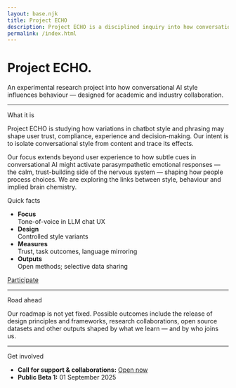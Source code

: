 ```yaml
---
layout: base.njk
title: Project ECHO
description: Project ECHO is a disciplined inquiry into how conversational AI tone influences behaviour.
permalink: /index.html
---
```


<div class="col span-12">
  <h1>Project ECHO.</h1>
  <p class="lede">An experimental research project into how conversational AI style influences behaviour — designed for academic and industry collaboration.</p>
  <hr class="rule">
</div>
<div class="col span-8">
  <div class="kicker">What it is</div>
  <p>Project ECHO is studying how variations in chatbot style and phrasing may shape user trust, compliance, experience and decision-making. Our intent is to isolate conversational style from content and trace its effects.
  </p><p>
  Our focus extends beyond user experience to how subtle cues in conversational AI might activate parasympathetic emotional responses — the calm, trust-building side of the nervous system — shaping how people process choices. We are exploring the links between style, behaviour and implied brain chemistry.
  </p>
</div>
<div class="col span-4">
  <div class="callout">
    <div class="kicker">Quick facts</div>
    <ul class="list-plain">
      <li><strong>Focus</strong><br  />Tone-of-voice in LLM chat UX</li>
      <li><strong>Design</strong><br  />Controlled style variants</li>
      <li><strong>Measures</strong><br  />Trust, task outcomes, language mirroring</li>
      <li><strong>Outputs</strong><br  />Open methods; selective data sharing</li>
    </ul>
    <p><a class="button" href="/participate/">Participate</a></p>
  </div>
</div>
<div class="col span-8"><hr class="rule"></div>
<div class="col span-8">
  <div class="kicker"> Road ahead</div>
  <p>Our roadmap is not yet fixed. Possible outcomes include the release of design principles and frameworks, research collaborations, open source datasets and other outputs shaped by what we learn — and by who joins us.</p>
</div>
<div class="col span-8"><hr class="rule"></div>
<div class="col span-8">
  <div class="kicker">Get involved</div>
  <ul>
  <li><strong>Call for support & collaborations:</strong> <a href="/participate/">Open now</a></li>
  <li><strong>Public Beta 1:</strong> 01 September 2025</li>
  </ul>
</div>
